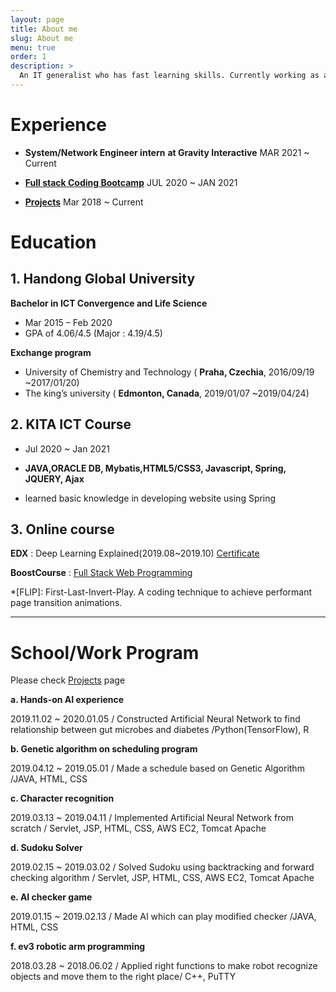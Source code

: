 ```yaml
---
layout: page
title: About me
slug: About me
menu: true
order: 1
description: >
  An IT generalist who has fast learning skills. Currently working as a network and system engineer. Optimistic and proactive when solving problem or debugging and learning new technologies. Strong at self-directed learning. My goal is to become a full stack developer.	Please feel free to contact me! ppyeji@gmail.com
---
```


# Experience

- **System/Network Engineer intern** **at Gravity Interactive** MAR 2021 ~ Current

- [**Full stack Coding Bootcamp**](#2-kita-ict-course)  JUL 2020 ~ JAN 2021
- [**Projects**](#schoolwork-program) Mar 2018 ~ Current

# Education

## 1. Handong Global University

**Bachelor in ICT Convergence and Life Science**

- Mar 2015 – Feb 2020
- GPA of 4.06/4.5 (Major : 4.19/4.5)

**Exchange program**

- University of Chemistry and Technology ( **Praha, Czechia**, 2016/09/19 ~2017/01/20)
- The king’s university ( **Edmonton, Canada**, 2019/01/07 ~2019/04/24)

## 2. KITA ICT Course

- Jul 2020 ~ Jan 2021

- **JAVA,ORACLE DB, Mybatis,HTML5/CSS3, Javascript, Spring, JQUERY, Ajax**
- learned basic knowledge in developing website using Spring

## 3. Online course

**EDX** : Deep Learning Explained(2019.08~2019.10) [Certificate](https://courses.edx.org/certificates/6730d44bc8834c76ad94442d0b22250b)

**BoostCourse** : [Full Stack Web Programming](https://www.boostcourse.org/web316/) 

*[FLIP]: First-Last-Invert-Play. A coding technique to achieve performant page transition animations.



---

#  School/Work Program

Please check [Projects](https://yejip.com/pro/) page

**a. Hands-on AI experience**

2019.11.02 ~ 2020.01.05 / Constructed Artificial Neural Network to find relationship between gut microbes and diabetes /Python(TensorFlow), R 

**b. Genetic algorithm on scheduling program**

2019.04.12 ~ 2019.05.01 / Made a schedule based on Genetic Algorithm /JAVA, HTML, CSS

**c. Character recognition**

2019.03.13 ~ 2019.04.11 / Implemented Artificial Neural Network from scratch / Servlet, JSP, HTML, CSS, AWS EC2, Tomcat Apache

**d. Sudoku Solver**

2019.02.15 ~ 2019.03.02 / Solved Sudoku using backtracking and forward checking algorithm / Servlet, JSP, HTML, CSS, AWS EC2, Tomcat Apache

**e. AI checker game**

2019.01.15 ~ 2019.02.13 / Made AI which can play modified checker /JAVA, HTML, CSS

**f. ev3 robotic arm programming**

2018.03.28 ~ 2018.06.02 / Applied right functions to make robot recognize objects and move them to the right place/ C++, PuTTY

 